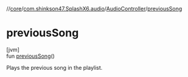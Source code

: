 //[core](../../../index.md)/[com.shinkson47.SplashX6.audio](../index.md)/[AudioController](index.md)/[previousSong](previous-song.md)

# previousSong

[jvm]\
fun [previousSong](previous-song.md)()

Plays the previous song in the playlist.
